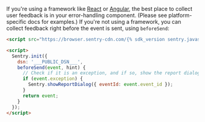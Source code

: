 If you're using a framework like [React](/platforms/javascript/react/) or [Angular](/platforms/javascript/angular/), the best place to collect user feedback is in your error-handling component. (Please see platform-specific docs for examples.) If you're not using a framework, you can collect feedback right before the event is sent, using `beforeSend`:

```html
<script src="https://browser.sentry-cdn.com/{% sdk_version sentry.javascript.browser %}/bundle.min.js" integrity="{% sdk_cdn_checksum sentry.javascript.browser latest bundle.min.js %}" crossorigin="anonymous"></script>

<script>
  Sentry.init({
    dsn: '___PUBLIC_DSN___',
    beforeSend(event, hint) {
      // Check if it is an exception, and if so, show the report dialog
      if (event.exception) {
        Sentry.showReportDialog({ eventId: event.event_id });
      }
      return event;
    }
  });
</script>
```
